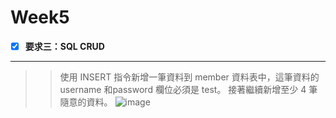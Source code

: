 # Week5

- [x] **要求三：SQL CRUD**
---------------------
>> 使⽤ INSERT 指令新增⼀筆資料到 member 資料表中，這筆資料的 username 和password 欄位必須是 test。
>> 接著繼續新增⾄少 4 筆隨意的資料。
  ![image](https://github.com/RitaChang5527/Week5/assets/109656848/3630458b-9e34-427b-8cdc-990d7f55e5ad)
